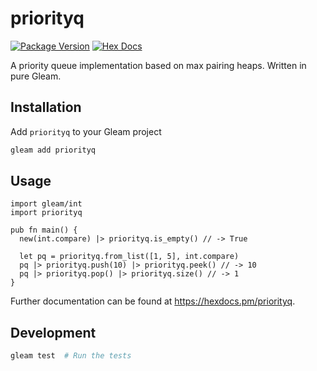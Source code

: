 # priorityq

[![Package Version](https://img.shields.io/hexpm/v/priorityq)](https://hex.pm/packages/priorityq)
[![Hex Docs](https://img.shields.io/badge/hex-docs-ffaff3)](https://hexdocs.pm/priorityq/)

A priority queue implementation based on max pairing heaps. Written in pure Gleam.

## Installation

Add `priorityq` to your Gleam project

```sh
gleam add priorityq
```

## Usage

```gleam
import gleam/int
import priorityq

pub fn main() {
  new(int.compare) |> priorityq.is_empty() // -> True

  let pq = priorityq.from_list([1, 5], int.compare)
  pq |> priorityq.push(10) |> priorityq.peek() // -> 10
  pq |> priorityq.pop() |> priorityq.size() // -> 1
}
```

Further documentation can be found at <https://hexdocs.pm/priorityq>.

## Development

```sh
gleam test  # Run the tests
```
